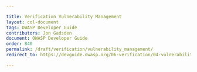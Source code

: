 ```yaml
---

title: Verification Vulnerability Management
layout: col-document
tags: OWASP Developer Guide
contributors: Jon Gadsden
document: OWASP Developer Guide
order: 840
permalink: /draft/verification/vulnerability_management/
redirect_to: https://devguide.owasp.org/06-verification/04-vulnerability-management/

---
```


